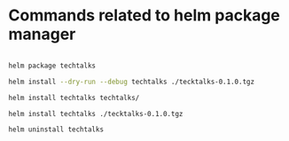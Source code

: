 # Commands related to helm package manager

```bash

helm package techtalks

helm install --dry-run --debug techtalks ./tecktalks-0.1.0.tgz

helm install techtalks techtalks/

helm install techtalks ./tecktalks-0.1.0.tgz

helm uninstall techtalks

```
